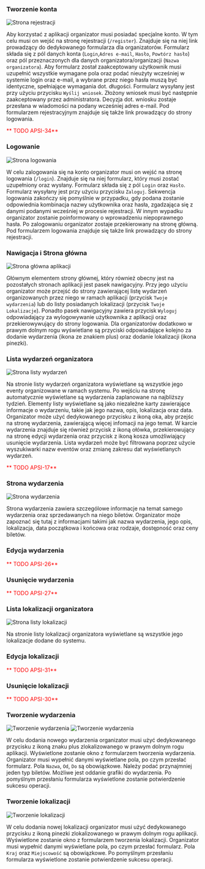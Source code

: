 ### Tworzenie konta
![](../assets/org_instr_reg.png "Strona rejestracji")

Aby korzystać z aplikacji organizator musi posiadać specjalne konto. W tym celu musi on wejść na stronę rejestracji (`/register`). Znajduje się na niej link prowadzący do dedykowanego formularza dla organizatorów. Formularz składa się z pól danych konta (`Login`,`Adres e-mail`, `Hasło`, `Powtórz hasło`) oraz pól przeznaczonych dla danych organizatora/organizacji (`Nazwa organizatora`). Aby formularz został zaakceptowany użytkownik musi uzupełnić wszystkie wymagane pola oraz podać nieużyty wcześniej w systemie login oraz e-mail, a wybrane przez niego hasła muszą być identyczne, spełniające wymagania dot. długości. Formularz wysyłany jest przy użyciu przycisku `Wyślij wniosek`. Złożony wniosek musi być następnie zaakceptowany przez administratora. Decyzja dot. wniosku zostaje przesłana w wiadomości na podany wcześniej adres e-mail. Pod formularzem rejestracyjnym znajduje się także link prowadzący do strony logowania.

<span style="color:red">** TODO APSI-34**</span>

### Logowanie
![](../assets/instr_login.png "Strona logowania")

W celu zalogowania się na konto organizator musi on wejść na stronę logowania (`/login`). Znajduje się na niej formularz, który musi zostać uzupełniony oraz wysłany. Formularz składa się z pól `Login` oraz `Hasło`. Formularz wysyłany jest przy użyciu przycisku `Zaloguj`. Sekwencja logowania zakończy się pomyślnie w przypadku, gdy podana zostanie odpowiednia kombinacja nazwy użytkownika oraz hasła, zgadzająca się z danymi podanymi wcześniej w procesie rejestracji. W innym wypadku organizator zostanie poinformowany o wprowadzeniu niepoprawnego hasła. Po zalogowaniu organizator zostaje przekierowany na stronę główną. Pod formularzem logowania znajduje się także link prowadzący do strony rejestracji.

### Nawigacja i Strona główna
![](../assets/org_instr_main.png "Strona główna aplikacji")

Głównym elementem strony głównej, który również obecny jest na pozostałych stronach aplikacji jest pasek nawigacyjny. Przy jego użyciu organizator może przejść do strony zawierającej listę wydarzeń organizowanych przez niego w ramach aplikacji (przycisk `Twoje wydarzenia`) lub do listy posiadanych lokalizacji (przycisk `Twoje Lokalizacje`). Ponadto pasek nawigacyjny zawiera przycisk `Wyloguj` odpowiadający za wylogowywanie użytkownika z aplikacji oraz przekierowywujący do strony logowania. Dla organizatorów dodatkowo w prawym dolnym rogu wyświetlane są przyciski odpowiadające kolejno za dodanie wydarzenia (ikona ze znakiem plus) oraz dodanie lokalizacji (ikona pinezki).

### Lista wydarzeń organizatora
![](../assets/org_instr_event_list.png "Strona listy wydarzeń")

Na stronie listy wydarzeń organizatora wyświetlane są wszystkie jego eventy organizowane w ramach systemu. Po wejściu na stronę automatycznie wyświetlane są wydarzenia zaplanowane na najbliższy tydzień. Elementy listy wyświetlane są jako niezależne karty zawierające informacje o wydarzeniu, takie jak jego nazwa, opis, lokalizacja oraz data. Organizator może użyć dedykowanego przycisku z ikoną oka, aby przejśc na stronę wydarzenia, zawierającą więcej infomacji na jego temat. W karcie wydarzenia znajduje się również przycisk z ikoną ołówka, przekierowujący na stronę edycji wydarzenia oraz przycisk z ikoną kosza umożliwiający usunięcie wydarzenia. Lista wydarzeń może być filtrowana poprzez użycie wyszukiwarki nazw eventów oraz zmianę zakresu dat wyświetlanych wydarzeń.

<span style="color:red">** TODO APSI-17**</span>

### Strona wydarzenia
![](../assets/org_instr_event.png "Strona wydarzenia")

Strona wydarzenia zawiera szczególowe informacje na temat samego wydarzenia oraz sprzedawanych na niego biletów. Organizator może zapoznać się tutaj z informacjami takimi jak nazwa wydarzenia, jego opis, lokalizacja, data początkowa i końcowa oraz rodzaje, dostępność oraz ceny biletów.

### Edycja wydarzenia

<span style="color:red">** TODO APSI-26**</span>

### Usunięcie wydarzenia

<span style="color:red">** TODO APSI-27**</span>

### Lista lokalizacji organizatora
![](../assets/org_instr_loc_list.png "Strona listy lokalizacji")

Na stronie listy lokalizacji organizatora wyświetlane są wszystkie jego lokalizacje dodane do systemu.

### Edycja lokalizacji

<span style="color:red">** TODO APSI-31**</span>

### Usunięcie lokalizacji

<span style="color:red">** TODO APSI-30**</span>

### Tworzenie wydarzenia
![](../assets/org_instr_add_event.png "Tworzenie wydarzenia")
![](../assets/org_instr_add_event2.png "Tworzenie wydarzenia")


W celu dodania nowego wydarzenia organizator musi użyć dedykowanego przycisku z ikoną znaku plus zlokalizowanego w prawym dolnym rogu aplikacji. Wyświetlone zostanie okno z formularzem tworzenia wydarzenia. Organizator musi wypełnić danymi wyświetlane pola, po czym przesłać formularz. Pola `Nazwa`, `Od`, `Do` są obowiązkowe. Należy podać przynajmniej jeden typ biletów. Możliwe jest oddanie grafiki do wydarzenia. Po pomyślnym przesłaniu formularza wyświetlone zostanie potwierdzenie sukcesu operacji.

### Tworzenie lokalizacji
![](../assets/org_instr_add_loc.png "Tworzenie lokalizacji")

W celu dodania nowej lokalizacji organizator musi użyć dedykowanego przycisku z ikoną pinezki zlokalizowanego w prawym dolnym rogu aplikacji. Wyświetlone zostanie okno z formularzem tworzenia lokalizacji. Organizator musi wypełnić danymi wyświetlane pola, po czym przesłać formularz. Pola `Kraj` oraz `Miejscowość` są obowiązkowe. Po pomyślnym przesłaniu formularza wyświetlone zostanie potwierdzenie sukcesu operacji.